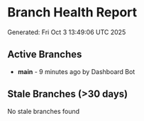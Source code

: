 # Branch Health Report
Generated: Fri Oct  3 13:49:06 UTC 2025

## Active Branches
- **main** - 9 minutes ago by Dashboard Bot

## Stale Branches (>30 days)
No stale branches found
